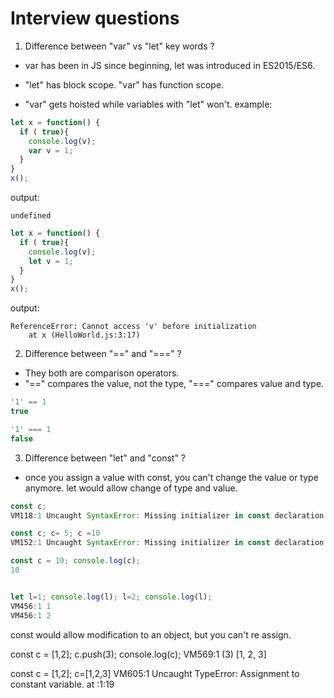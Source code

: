 # Interview questions

1. Difference between "var" vs "let" key words ?
*  var has been in JS since beginning, let was introduced in ES2015/ES6.

* "let" has block scope. "var" has  function scope.
* "var" gets hoisted while variables with "let" won't. 
example: 
```javascript
let x = function() {
  if ( true){
    console.log(v);
    var v = 1;
  }
}
x();
```

output:
```text
undefined
```

```javascript
let x = function() {
  if ( true){
    console.log(v);
    let v = 1;
  }
}
x();
```

output:

```text
ReferenceError: Cannot access 'v' before initialization
    at x (HelloWorld.js:3:17)
```

2. Difference between \"\=\=\" and "===" ?

* They both are comparison operators.
* \"\==" compares the value, not the type, "===" compares value and type. 

```javascript
'1' == 1
true

'1' === 1
false
```

3. Difference between "let" and "const" ?

* once you assign a value with const, you can't change the value or type anymore. let would allow change of type and value. 

```javascript
const c;
VM118:1 Uncaught SyntaxError: Missing initializer in const declaration

const c; c= 5; c =10
VM152:1 Uncaught SyntaxError: Missing initializer in const declaration

const c = 10; console.log(c);
10


let l=1; console.log(l); l=2; console.log(l);
VM456:1 1
VM456:1 2
```

const would allow modification to an object, but you can't re assign.

const c = [1,2]; c.push(3); console.log(c);
VM569:1 (3) [1, 2, 3]

const c = [1,2]; c=[1,2,3]
VM605:1 Uncaught TypeError: Assignment to constant variable.
    at <anonymous>:1:19

